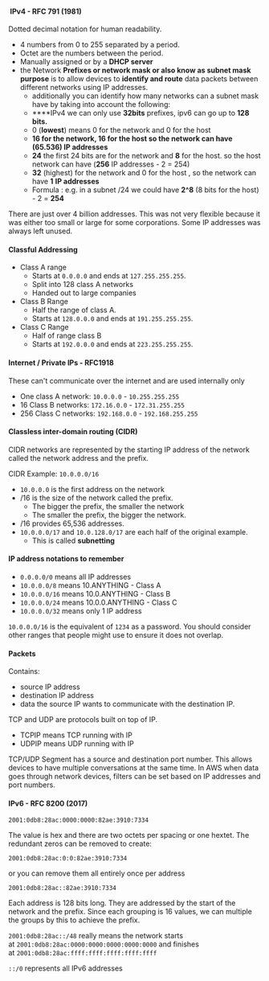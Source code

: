 ####  IPv4 - RFC 791 (1981)

Dotted decimal notation for human readability.

-   4 numbers from 0 to 255 separated by a period.
-   Octet are the numbers between the period.
- Manually assigned or by a **DHCP server**
-  the Network **Prefixes or network mask or also know as subnet mask purpose** is to allow devices to **identify and route** data packets between different networks using IP addresses.
    -   additionally you can identify how many networks can a subnet mask have by taking into account the following:
    -   ****IPv4 we can only use **32bits** prefixes, ipv6 can go up to **128 bits.**
    -   0 (**lowest**) means 0 for the network and 0 for the host
    -   **16 for the network, 16 for the host so the network can have (65.536) IP addresses**
    -   **24** the first 24 bits are for the network and **8** for the host. so the host network can have (**256** IP addresses - 2 = 254)
    -   **32** (highest) for the network and 0 for the host , so the network can have **1** **IP addresses**
    -   Formula : e.g. in a subnet /24 we could have **2^8** (8 bits for the host) - 2 = **254**

There are just over 4 billion addresses. This was not very flexible because it was either too small or large for some corporations. Some IP addresses was always left unused.

#### Classful Addressing

-   Class A range
    -   Starts at `0.0.0.0` and ends at `127.255.255.255`.
    -   Split into 128 class A networks
    -   Handed out to large companies
-   Class B Range
    -   Half the range of class A.
    -   Starts at `128.0.0.0` and ends at `191.255.255.255`.
-   Class C Range
    -   Half of range class B
    -   Starts at `192.0.0.0` and ends at `223.255.255.255`.

####  Internet / Private IPs - RFC1918

These can't communicate over the internet and are used internally only

-   One class A network: `10.0.0.0` - `10.255.255.255`
-   16 Class B networks: `172.16.0.0` - `172.31.255.255`
-   256 Class C networks: `192.168.0.0` - `192.168.255.255`

####  Classless inter-domain routing (CIDR)

CIDR networks are represented by the starting IP address of the network called the network address and the prefix.

CIDR Example: `10.0.0.0/16`

-   `10.0.0.0` is the first address on the network
-   /16 is the size of the network called the prefix.
    -   The bigger the prefix, the smaller the network
    -   The smaller the prefix, the bigger the network.
-   /16 provides 65,536 addresses.
-   `10.0.0.0/17` and `10.0.128.0/17` are each half of the original example.
    -   This is called **subnetting**

#### IP address notations to remember

-   `0.0.0.0/0` means all IP addresses
-   `10.0.0.0/8` means 10.ANYTHING - Class A
-   `10.0.0.0/16` means 10.0.ANYTHING - Class B
-   `10.0.0.0/24` means 10.0.0.ANYTHING - Class C
-   `10.0.0.0/32` means only 1 IP address

`10.0.0.0/16` is the equivalent of `1234` as a password. You should consider other ranges that people might use to ensure it does not overlap.

#### Packets

Contains:

-   source IP address
-   destination IP address
-   data the source IP wants to communicate with the destination IP.

TCP and UDP are protocols built on top of IP.

-   TCPIP means TCP running with IP
-   UDPIP means UDP running with IP

TCP/UDP Segment has a source and destination port number. This allows devices to have multiple conversations at the same time. In AWS when data goes through network devices, filters can be set based on IP addresses and port numbers.

#### IPv6 - RFC 8200 (2017)

`2001:0db8:28ac:0000:0000:82ae:3910:7334`

The value is hex and there are two octets per spacing or one hextet. The redundant zeros can be removed to create:

`2001:0db8:28ac:0:0:82ae:3910:7334`

or you can remove them all entirely once per address

`2001:0db8:28ac::82ae:3910:7334`

Each address is 128 bits long. They are addressed by the start of the network and the prefix. Since each grouping is 16 values, we can multiple the groups by this to achieve the prefix.

`2001:0db8:28ac::/48` really means the network starts at `2001:0db8:28ac:0000:0000:0000:0000:0000` and finishes at `2001:0db8:28ac:ffff:ffff:ffff:ffff:ffff`

`::/0` represents all IPv6 addresses